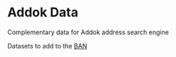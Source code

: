 # Addok Data

Complementary data for Addok address search engine

Datasets to add to the [BAN](https://www.data.gouv.fr/fr/datasets/base-adresse-nationale/)

